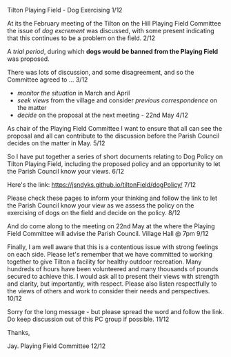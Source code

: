 Tilton Playing Field - Dog Exercising
1/12

At its the February meeting of the Tilton on the Hill Playing Field Committee the issue of _dog excrement_ was discussed, with some present indicating that this continues to be a problem on the field.
2/12

A _trial period_, during which **dogs would be banned from the Playing Field** was proposed.

There was lots of discussion, and some disagreement, and so the Committee agreed to ...
3/12

- _monitor the situation_ in March and April
- _seek views_ from the village and consider _previous correspondence_ on the matter
- _decide_ on the proposal at the next meeting - 22nd May
  4/12

As chair of the Playing Field Committee I want to ensure that all can see the proposal and all can contribute to the discussion before the Parish Council decides on the matter in May.
5/12

So I have put together a series of short documents relating to Dog Policy on Tilton Playing Field, including the proposed policy and an opportunity to let the Parish Council know your views.
6/12

Here's the link:
https://jsndyks.github.io/tiltonField/dogPolicy/
7/12

Please check these pages to inform your thinking and follow the link to let the Parish Council know your view as we assess the policy on the exercising of dogs on the field and decide on the policy.
8/12

And do come along to the meeting on 22nd May at the where the Playing Field Committee will advise the Parish Council.
Village Hall @ 7pm
9/12

Finally, I am well aware that this is a contentious issue with strong feelings on each side. Please let's remember that we have committed to working together to give Tilton a facility for healthy outdoor recreation. Many hundreds of hours have been volunteered and many thousands of pounds secured to achieve this.
I would ask all to present their views with strength and clarity, but importantly, with respect. Please also listen respectfully to the views of others and work to consider their needs and perspectives.
10/12

Sorry for the long message - but please spread the word and follow the link.
Do keep discussion out of this PC group if possible.
11/12

Thanks,

Jay.
Playing Field Committee
12/12
